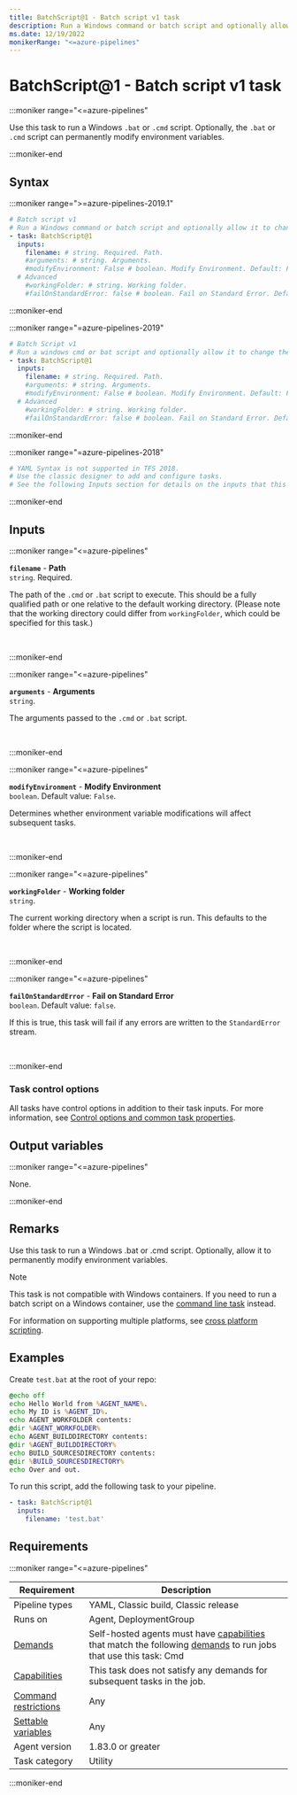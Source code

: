 ```yaml
---
title: BatchScript@1 - Batch script v1 task
description: Run a Windows command or batch script and optionally allow it to change the environment.
ms.date: 12/19/2022
monikerRange: "<=azure-pipelines"
---
```


# BatchScript@1 - Batch script v1 task

<!-- :::description::: -->
:::moniker range="<=azure-pipelines"

<!-- :::editable-content name="description"::: -->
Use this task to run a Windows `.bat` or `.cmd` script. Optionally, the `.bat` or `.cmd` script can permanently modify environment variables.
<!-- :::editable-content-end::: -->

:::moniker-end
<!-- :::description-end::: -->

<!-- :::syntax::: -->
## Syntax

:::moniker range=">=azure-pipelines-2019.1"

```yaml
# Batch script v1
# Run a Windows command or batch script and optionally allow it to change the environment.
- task: BatchScript@1
  inputs:
    filename: # string. Required. Path. 
    #arguments: # string. Arguments. 
    #modifyEnvironment: False # boolean. Modify Environment. Default: False.
  # Advanced
    #workingFolder: # string. Working folder. 
    #failOnStandardError: false # boolean. Fail on Standard Error. Default: false.
```

:::moniker-end

:::moniker range="=azure-pipelines-2019"

```yaml
# Batch Script v1
# Run a windows cmd or bat script and optionally allow it to change the environment.
- task: BatchScript@1
  inputs:
    filename: # string. Required. Path. 
    #arguments: # string. Arguments. 
    #modifyEnvironment: False # boolean. Modify Environment. Default: False.
  # Advanced
    #workingFolder: # string. Working folder. 
    #failOnStandardError: false # boolean. Fail on Standard Error. Default: false.
```

:::moniker-end

:::moniker range="=azure-pipelines-2018"

```yaml
# YAML Syntax is not supported in TFS 2018.
# Use the classic designer to add and configure tasks.
# See the following Inputs section for details on the inputs that this task supports.
```

:::moniker-end
<!-- :::syntax-end::: -->

<!-- :::inputs::: -->
## Inputs

<!-- :::item name="filename"::: -->
:::moniker range="<=azure-pipelines"

**`filename`** - **Path**<br>
`string`. Required.<br>
<!-- :::editable-content name="helpMarkDown"::: -->
The path of the `.cmd` or `.bat` script to execute. This should be a fully qualified path or one relative to the default working directory. (Please note that the working directory could differ from `workingFolder`, which could be specified for this task.)
<!-- :::editable-content-end::: -->
<br>

:::moniker-end
<!-- :::item-end::: -->
<!-- :::item name="arguments"::: -->
:::moniker range="<=azure-pipelines"

**`arguments`** - **Arguments**<br>
`string`.<br>
<!-- :::editable-content name="helpMarkDown"::: -->
The arguments passed to the `.cmd` or `.bat` script.
<!-- :::editable-content-end::: -->
<br>

:::moniker-end
<!-- :::item-end::: -->
<!-- :::item name="modifyEnvironment"::: -->
:::moniker range="<=azure-pipelines"

**`modifyEnvironment`** - **Modify Environment**<br>
`boolean`. Default value: `False`.<br>
<!-- :::editable-content name="helpMarkDown"::: -->
Determines whether environment variable modifications will affect subsequent tasks.
<!-- :::editable-content-end::: -->
<br>

:::moniker-end
<!-- :::item-end::: -->
<!-- :::item name="workingFolder"::: -->
:::moniker range="<=azure-pipelines"

**`workingFolder`** - **Working folder**<br>
`string`.<br>
<!-- :::editable-content name="helpMarkDown"::: -->
The current working directory when a script is run.  This defaults to the folder where the script is located.
<!-- :::editable-content-end::: -->
<br>

:::moniker-end
<!-- :::item-end::: -->
<!-- :::item name="failOnStandardError"::: -->
:::moniker range="<=azure-pipelines"

**`failOnStandardError`** - **Fail on Standard Error**<br>
`boolean`. Default value: `false`.<br>
<!-- :::editable-content name="helpMarkDown"::: -->
If this is true, this task will fail if any errors are written to the `StandardError` stream.
<!-- :::editable-content-end::: -->
<br>

:::moniker-end
<!-- :::item-end::: -->

### Task control options

All tasks have control options in addition to their task inputs. For more information, see [Control options and common task properties](/azure/devops/pipelines/yaml-schema/steps-task#common-task-properties).
<!-- :::inputs-end::: -->

<!-- :::outputVariables::: -->
## Output variables

:::moniker range="<=azure-pipelines"

None.

:::moniker-end
<!-- :::outputVariables-end::: -->

<!-- :::remarks::: -->
<!-- :::editable-content name="remarks"::: -->
## Remarks

Use this task to run a Windows .bat or .cmd script.
Optionally, allow it to permanently modify environment variables.

> [!NOTE]
> This task is not compatible with Windows containers. If you need to run a batch script on a Windows container, use the [command line task](cmd-line-v2.md) instead.
> 
> For information on supporting multiple platforms, see [cross platform scripting](/azure/devops/pipelines/scripts/cross-platform-scripting).
<!-- :::editable-content-end::: -->
<!-- :::remarks-end::: -->

<!-- :::examples::: -->
<!-- :::editable-content name="examples"::: -->
## Examples

Create `test.bat` at the root of your repo:

```bat
@echo off
echo Hello World from %AGENT_NAME%.
echo My ID is %AGENT_ID%.
echo AGENT_WORKFOLDER contents:
@dir %AGENT_WORKFOLDER%
echo AGENT_BUILDDIRECTORY contents:
@dir %AGENT_BUILDDIRECTORY%
echo BUILD_SOURCESDIRECTORY contents:
@dir %BUILD_SOURCESDIRECTORY%
echo Over and out.
```

To run this script, add the following task to your pipeline.

```yml
- task: BatchScript@1
  inputs:
    filename: 'test.bat'
```
<!-- :::editable-content-end::: -->
<!-- :::examples-end::: -->

<!-- :::properties::: -->
## Requirements

:::moniker range="<=azure-pipelines"

| Requirement | Description |
|-------------|-------------|
| Pipeline types | YAML, Classic build, Classic release |
| Runs on | Agent, DeploymentGroup |
| [Demands](/azure/devops/pipelines/process/demands) | Self-hosted agents must have [capabilities](/azure/devops/pipelines/agents/agents#capabilities) that match the following [demands](/azure/devops/pipelines/process/demands) to run jobs that use this task: Cmd |
| [Capabilities](/azure/devops/pipelines/agents/agents#capabilities) | This task does not satisfy any demands for subsequent tasks in the job. |
| [Command restrictions](/azure/devops/pipelines/security/templates#agent-logging-command-restrictions) | Any |
| [Settable variables](/azure/devops/pipelines/security/templates#agent-logging-command-restrictions) | Any |
| Agent version |  1.83.0 or greater |
| Task category | Utility |

:::moniker-end
<!-- :::properties-end::: -->

<!-- :::see-also::: -->
<!-- :::editable-content name="seeAlso"::: -->
<!-- :::editable-content-end::: -->
<!-- :::see-also-end::: -->
